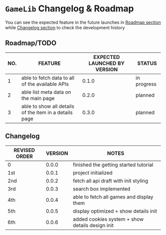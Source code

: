 # `GameLib` Changelog & Roadmap

You can see the expected feature in the future launches in [Roadmap section](#roadmaptodo) while [Changelog section](#changelog) to check the development history

## Roadmap/TODO

|   NO. |          FEATURE         | EXPECTED LAUNCHED BY VERSION | STATUS |
|-------|--------------------------|------------------------------|--------|
|   1   | able to fetch data to all of the available APIs | 0.1.0 | in progress |
|   2   | able list meta data on the main page | 0.2.0 | planned |
|   3   | able to show all details of the item in a details page | 0.3.0 | planned |

## Changelog

| REVISED ORDER |    VERSION    |          NOTES          |
|---------------|---------------|-------------------------|
|       0       |     0.0.0     | finished the getting started tutorial |
|      1st      |     0.0.1     |    project initialized  |
|      2nd      |     0.0.2     | fetch all api draft with init styling |
|      3rd      |     0.0.3     | search box implemented |
|      4th      |     0.0.4     | able to fetch all games and display them |
|      5th      |     0.0.5     | display optimized + show details init |
|      6th      |     0.0.6     | added cookies system + show details design init |

